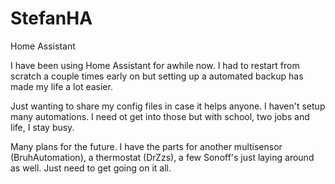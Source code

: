 # StefanHA
Home Assistant

I have been using Home Assistant for awhile now. I had to restart from scratch a couple times early on but setting up a automated backup has made my life a lot easier.

Just wanting to share my config files in case it helps anyone. I haven't setup many automations. I need ot get into those but with school, two jobs and life, I stay busy.

Many plans for the future. I have the parts for another multisensor (BruhAutomation), a thermostat (DrZzs), a few Sonoff's just laying around as well. Just need to get going on it all.
